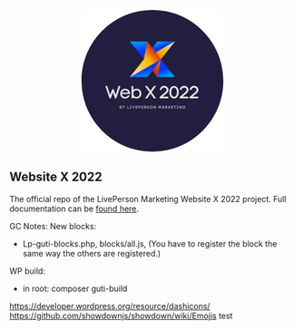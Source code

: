 <p align="center">
  <a href="https://livepersonny.github.io/WebsiteX/#/">
    <img alt="Gatsby" src="/docs/_media/logo-round.png" />
  </a>
</p>

## Website X 2022

The official repo of the LivePerson Marketing Website X 2022 project. Full documentation can be [found here](https://livepersonny.github.io/WebsiteX/#/).

GC Notes:
New blocks:

-   Lp-guti-blocks.php, blocks/all.js, (You have to register the block the same way the others are registered.)

WP build:

-   in root: composer guti-build

https://developer.wordpress.org/resource/dashicons/
https://github.com/showdownjs/showdown/wiki/Emojis
test
